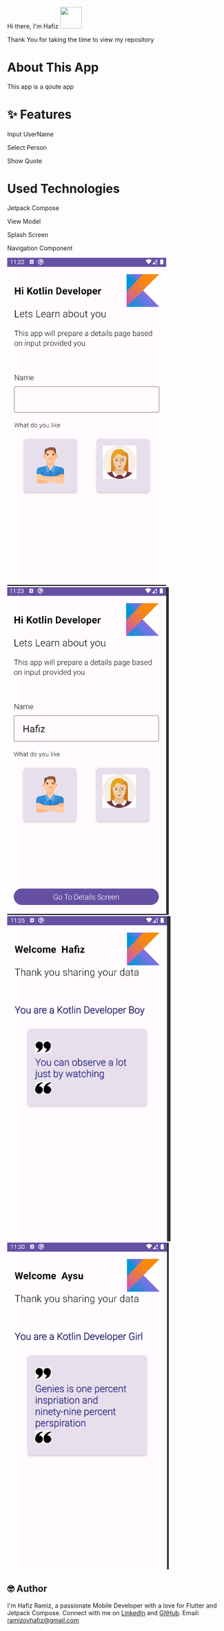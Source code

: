 
Hi there, I'm Hafiz <img src="https://user-images.githubusercontent.com/102408138/181803992-c16d979a-e758-425b-8561-45bdf4fd04ec.gif" width="50" height="50" />

Thank You for taking the time to view my repository
# About This App
This app is a qoute app

# ✨ Features
Input UserName

Select Person

Show Quote
# Used Technologies

Jetpack Compose

View Model

Splash Screen

Navigation Component


![img.png](img.png)
![img_1.png](img_1.png)
![img_2.png](img_2.png)
![img_3.png](img_3.png)


## 🤓 Author

I'm Hafiz Ramiz, a passionate Mobile Developer with a love for Flutter and Jetpack Compose. 
Connect with me on [LinkedIn](https://www.linkedin.com/in/hafizramiz/) and [GitHub](https://github.com/hafizramiz).
Email: ramizovhafız@gmail.com

